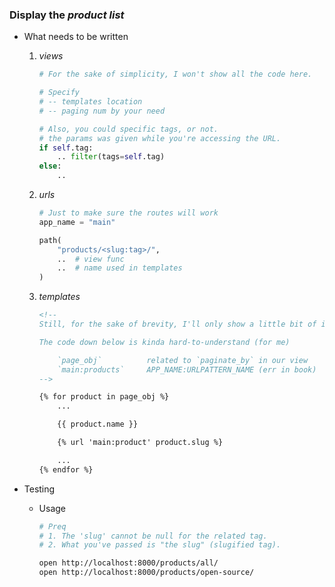 
### Display the *product list*
- What needs to be written
    1. *views*

        ```python
        # For the sake of simplicity, I won't show all the code here.

        # Specify
        # -- templates location
        # -- paging num by your need 

        # Also, you could specific tags, or not.
        # the params was given while you're accessing the URL.
        if self.tag:
            .. filter(tags=self.tag)
        else:
            .. 
        ```

    2. *urls*

        ```python
        # Just to make sure the routes will work
        app_name = "main"

        path(
            "products/<slug:tag>/",
            ..  # view func
            ..  # name used in templates
        )
        ```

    3. *templates*

        ```html
        <!-- 
        Still, for the sake of brevity, I'll only show a little bit of it.

        The code down below is kinda hard-to-understand (for me)
        
            `page_obj`          related to `paginate_by` in our view
            `main:products`     APP_NAME:URLPATTERN_NAME (err in book)
        -->

        {% for product in page_obj %}
            ...

            {{ product.name }}

            {% url 'main:product' product.slug %}

            ...
        {% endfor %}
        ```

- Testing
    - Usage

        ```bash
        # Preq
        # 1. The 'slug' cannot be null for the related tag.
        # 2. What you've passed is "the slug" (slugified tag).

        open http://localhost:8000/products/all/
        open http://localhost:8000/products/open-source/
        ```
